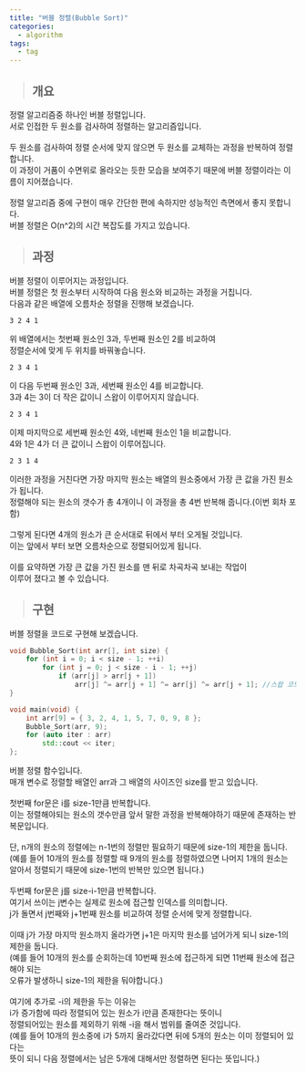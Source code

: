 ```yaml
---
title: "버블 정렬(Bubble Sort)"
categories:
  - algorithm
tags:
  - tag
---
```

> ## 개요

정렬 알고리즘중 하나인 버블 정렬입니다.<br>
서로 인접한 두 원소를 검사하여 정렬하는 알고리즘입니다.<br>
<br>
두 원소를 검사하여 정렬 순서에 맞지 않으면 두 원소를 교체하는 과정을 반복하여 정렬합니다.<br>
이 과정이 거품이 수면위로 올라오는 듯한 모습을 보여주기 때문에 버블 정렬이라는 이름이 지어졌습니다.<br>
<br>
정렬 알고리즘 중에 구현이 매우 간단한 편에 속하지만 성능적인 측면에서 좋지 못합니다.<br>
버블 정렬은 O(n^2)의 시간 복잡도를 가지고 있습니다.
> ## 과정

버블 정렬이 이루어지는 과정입니다.<br>
버블 정렬은 첫 원소부터 시작하여 다음 원소와 비교하는 과정을 거칩니다.<br>
다음과 같은 배열에 오름차순 정렬을 진행해 보겠습니다.
```
3 2 4 1
```
위 배열에서는 첫번째 원소인 3과, 두번째 원소인 2를 비교하여<br>
정렬순서에 맞게 두 위치를 바꿔놓습니다.
```
2 3 4 1
```
이 다음 두번째 원소인 3과, 세번째 원소인 4를 비교합니다.<br>
3과 4는 3이 더 작은 값이니 스왑이 이루어지지 않습니다.
```
2 3 4 1
```
이제 마지막으로 세번째 원소인 4와, 네번째 원소인 1을 비교합니다.<br>
4와 1은 4가 더 큰 값이니 스왑이 이루어집니다.
```
2 3 1 4
```
이러한 과정을 거친다면 가장 마지막 원소는 배열의 원소중에서 가장 큰 값을 가진 원소가 됩니다.<br>
정렬해야 되는 원소의 갯수가 총 4개이니 이 과정을 총 4번 반복해 줍니다.(이번 회차 포함)<br>
<br>
그렇게 된다면 4개의 원소가 큰 순서대로 뒤에서 부터 오게될 것입니다.<br>
이는 앞에서 부터 보면 오름차순으로 정렬되어있게 됩니다.<br>
<br>
이를 요약하면 가장 큰 값을 가진 원소를 맨 뒤로 차곡차곡 보내는 작업이<br>
이루어 졌다고 볼 수 있습니다.
> ## 구현

버블 정렬을 코드로 구현해 보겠습니다.
```cpp
void Bubble_Sort(int arr[], int size) {
	for (int i = 0; i < size - 1; ++i)
		for (int j = 0; j < size - i - 1; ++j)
			if (arr[j] > arr[j + 1])
				arr[j] ^= arr[j + 1] ^= arr[j] ^= arr[j + 1]; //스왑 코드
}
```
```cpp
void main(void) {
	int arr[9] = { 3, 2, 4, 1, 5, 7, 0, 9, 8 };
	Bubble_Sort(arr, 9);
	for (auto iter : arr)
		std::cout << iter;
};
```
버블 정렬 함수입니다.<br>
매개 변수로 정렬할 배열인 arr과 그 배열의 사이즈인 size를 받고 있습니다.<br>
<br>
첫번째 for문은 i를 size-1만큼 반복합니다.<br>
이는 정렬해야되는 원소의 갯수만큼 앞서 말한 과정을 반복해야하기 때문에 존재하는 반복문입니다.<br>
<br>
단, n개의 원소의 정렬에는 n-1번의 정렬만 필요하기 때문에 size-1의 제한을 둡니다.<br>
(예를 들어 10개의 원소를 정렬할 때 9개의 원소를 정렬하였으면 나머지 1개의 원소는<br>
알아서 정렬되기 때문에 size-1번의 반복만 있으면 됩니다.)<br>
<br>
두번째 for문은 j를 size-i-1만큼 반복합니다.<br>
여기서 쓰이는 j변수는 실제로 원소에 접근할 인덱스를 의미합니다.<br>
j가 돌면서 j번째와 j+1번째 원소를 비교하여 정렬 순서에 맞게 정렬합니다.<br>
<br>
이때 j가 가장 마지막 원소까지 올라가면 j+1은 마지막 원소를 넘어가게 되니 size-1의 제한을 둡니다.<br>
(예를 들어 10개의 원소를 순회하는데 10번째 원소에 접근하게 되면 11번째 원소에 접근해야 되는<br>
오류가 발생하니 size-1의 제한을 둬야합니다.)<br>
<br>
여기에 추가로 -i의 제한을 두는 이유는<br>
i가 증가함에 따라 정렬되어 있는 원소가 i만큼 존재한다는 뜻이니<br>
정렬되어있는 원소를 제외하기 위해 -i을 해서 범위를 줄여준 것입니다.<br>
(예를 들어 10개의 원소중에 i가 5까지 올라갔다면 뒤에 5개의 원소는 이미 정렬되어 있다는<br>
뜻이 되니 다음 정렬에서는 남은 5개에 대해서만 정렬하면 된다는 뜻입니다.)

